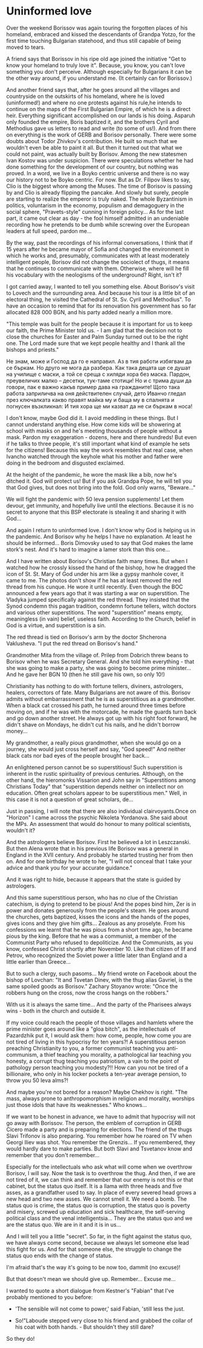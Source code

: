 <!-- Неинформирана любов -->
# Uninformed love

Over the weekend Borissov was again touring the forgotten places of his homeland, embraced and kissed the descendants of Grandpa Yotzo, for the first time touching Bulgarian statehood, and thus still capable of being moved to tears.

A friend says that Borissov in his ripe old age joined the initiative "Get to know your homeland to truly love it". Because, you know, you can't love something you don't perceive. Although especially for Bulgarians it can be the other way around, if you understand me. (It certainly can for Borissov.)

And another friend says that, after he goes around all the villages and countryside on the outskirts of his homeland, where he is loved (uninformed!) and where no one protests against his rule,he intends to continue on the maps of the First Bulgarian Empire, of which he is a direct heir. Everything significant accomplished on our lands is his doing. Asparuh only founded the empire, Boris baptized it, and the brothers Cyril and Methodius gave us letters to read and write (to some of us!). And from there on everything is the work of GERB and Borisov personally. There were some doubts about Todor Zhivkov's contribution. He built so much that we wouldn't even be able to paint it all. But then it turned out that what we could not paint, was actually built by Borisov. Among the new statesmen Ivan Kostov was under suspicion. There were speculations whether he had done something for the development of our country, but nothing was proved. In a word, we live in a Boyko centric universe and there is no way our history not to be Boyko centric. For now. But as Dr. Filipov likes to say, Clio is the biggest whore among the Muses. The time of Borisov is passing by and Clio is already flipping the pancake. And slowly but surely, people are starting to realize the emperor is truly naked. The whole Byzantinism in politics, voluntarism in the economy, populism and demagoguery in the social sphere, "Pravets-style" cunning in foreign policy...
As for the last part,  it came out clear as day - the fool himself admitted in an undeniable recording how he pretends to be dumb while screwing over the European leaders at full speed, pardon me...
<!-- DONE -->

By the way, past the recordings of his informal conversations, I think that if 15 years after he became mayor of Sofia and changed the environment in which he works and, presumably, communicates with at least moderately intelligent people, Borisov did not change the sociolect of thugs, it means that he continues to communicate with them. Otherwise, where will he fill his vocabulary with the neologisms of the underground? Right, isn't it?

I got carried away, I wanted to tell you something else. About Borisov's visit to Lovech and the surrounding area. And because his tour is a little bit of an electoral thing, he visited the Cathedral of St. Sv. Cyril and Methodius". To have an occasion to remind that for its renovation his government has so far allocated 828 000 BGN, and his party added nearly a million more.

"This temple was built for the people because it is important for us to keep our faith, the Prime Minister told us. - I am glad that the decision not to close the churches for Easter and Palm Sunday turned out to be the right one. The Lord made sure that we kept people healthy and I thank all the bishops and priests."

Не знам, може и Господ да го е направил. Аз в тия работи избягвам да
се бъркам. Но друго не мога да разбера. Как така децата ще се душат
на училище с маски, а той се среща с хиляди хора без маска. Пардон,
преувеличих малко – десетки, тук-таме стотици! Но и с трима души да
говори, пак е важно какъв пример дава на гражданите! Щото така
работа заприличва на оня действителен случай, дето Иванчо гледал
през ключалката какво правят майка му и баща му в спалнята и
погнусен възкликнал: И тия хора ще ми казват да не си бъркам в носа!

I don't know, maybe God did it. I avoid meddling in these things. But I cannot understand anything else. How come kids will be showering at school with masks on and he's meeting thousands of people without a mask. Pardon my exaggeration - dozens, here and there hundreds! But even if he talks to three people, it's still important what kind of example he sets for the citizens! Because this way the work resembles that real case, when Ivancho watched through the keyhole what his mother and father were doing in the bedroom and disgusted exclaimed.

At the height of the pandemic, he wore the mask like a bib, now he's ditched it. God will protect us! But if you ask Grandpa Pope, he will tell you that God gives, but does not bring into the fold. God only warns, "Beware..."

We will fight the pandemic with 50 leva pension supplements! Let them devour, get immunity, and hopefully live until the elections. Because it is no secret to anyone that this BSP electorate is stealing it and sharing it with God...

And again I return to uninformed love. I don't know why God is helping us in the pandemic. And Borisov why he helps I have no explanation. At least he should be informed... Boris Dimovsky used to say that God makes the lame stork's nest. And it's hard to imagine a lamer stork than this one...

And I have written about Borisov's Christian faith many times. But when I watched how he crossly kissed the hand of the bishop, how he dragged the icon of St. St. Mary of God under his arm like a gypsy manhole cover, it came to me. The photos don't show if he has at least removed the red thread from his cunque. He wore it until recently. Even though the BOC announced a few years ago that it was starting a war on superstition. The Vladyka jumped specifically against the red thread. They insisted that the Synod condemn this pagan tradition, condemn fortune tellers, witch doctors and various other superstitions. The word "superstition" means empty, meaningless (in vain) belief, useless faith. According to the Church, belief in God is a virtue, and superstition is a sin.

The red thread is tied on Borisov's arm by the doctor Shcherona Vaklusheva. "I put the red thread on Borisov's hand."

Grandmother Mita from the village of. Prilep from Dobrich threw beans to Borisov when he was Secretary General. And she told him everything - that she was going to make a party, she was going to become prime minister... And he gave her BGN 10 (then he still gave his own, so only 10!)

Christianity has nothing to do with fortune tellers, diviners, astrologers, healers, correctors of fate. Many Bulgarians are not aware of this. Borisov admits without embarrassment that he is as superstitious as a grandmother. When a black cat crossed his path, he turned around three times before moving on, and if he was with the motorcade, he made the guards turn back and go down another street. He always got up with his right foot forward, he didn't shave on Mondays, he didn't cut his nails, and he didn't borrow money...

My grandmother, a really pious grandmother, when she would go on a journey, she would just cross herself and say, "God speed!" And neither black cats nor bad eyes of the people brought her back...

An enlightened person cannot be so superstitious! Such superstition is inherent in the rustic spirituality of previous centuries. Although, on the other hand, the hieromonks Vissarion and John say in "Superstitions among Christians Today" that "superstition depends neither on intellect nor on education. Often great scholars appear to be superstitious men." Well, in this case it is not a question of great scholars, de...

Just in passing, I will note that there are also individual clairvoyants.Once on "Horizon" I came across the psychic Nikoleta Yordanova. She said about the MPs. An assessment that would do honour to many political scientists, wouldn't it?

And the astrologers believe Borisov. First he believed a lot in Leszczanski. But then Alena wrote that in his previous life Borisov was a general in England in the XVII century. And probably he started trusting her from then on. And for one birthday he wrote to her, "I will not conceal that I take your advice and thank you for your accurate guidance."

And it was right to hide, because it appears that the state is guided by astrologers.

And this same superstitious person, who has no clue of the Christian catechism, is dying to pretend to be pious! And the popes bind him, Zer is in power and donates generously from the people's steam. He goes around the churches, gets baptized, kisses the icons and the hands of the popes, gives icons and they give him gifts... Zealous as any proselyte. From his confessions we learnt that he was pious from a short time ago, he became pious by the king. Before that he was a communist, a member of the Communist Party who refused to depoliticize. And the Communists, as you know, confessed Christ shortly after November 10. Like that citizen of Ilf and Petrov, who recognized the Soviet power a little later than England and a little earlier than Greece...

But to such a clergy, such pasoms... My friend wrote on Facebook about the bishop of Lovchan: "It and Tsvetan Dinev, with the thug alias Gavriel, is the same spoiled goods as Borisov." Zachary Stoyanov wrote: "Once the robbers hung on the cross, now the cross hangs on the robbers."

With us it is always the same time... And the party of the Pharisees always wins - both in the church and outside it.

If my voice could reach the people of those villages and hamlets where the prime minister goes around like a "gloa bitch", as the intellectuals of Pazardzhik put it, I would ask them: how come, people, how come you are not tired of living in this hypocrisy for ten years?! A superstitious person preaching Christianity to you, a former communist teaching you anti-communism, a thief teaching you morality, a pathological liar teaching you honesty, a corrupt thug teaching you patriotism, a vain to the point of pathology person teaching you modesty?!!  How can you not be tired of a billionaire, who only in his locker pockets a ten-year average pension, to throw you 50 leva alms?!

And maybe you're not bored for a reason? Maybe Chekhov is right. "The mass, always prone to anthropomorphism in religion and morality, worships just those idols that have its weaknesses." Who knows...

If we want to be honest in advance, we have to admit that hypocrisy will not go away with Borissov. The person, the emblem of corruption in GERB Cicero made a party and is preparing for elections. The friend of the thugs Slavi Trifonov is also preparing. You remember how he roared on TV when Georgi Iliev was shot. You remember the Grenzis... If you remembered, they would hardly dare to make parties. But both Slavi and Tsvetanov know and remember that you don't remember...

Especially for the intellectuals who ask what will come when we overthrow Borisov, I will say. Now the task is to overthrow the thug. And then, if we are not tired of it, we can think and remember that our enemy is not this or that cabinet, but the status quo itself. It is a llama with three heads and five asses, as a grandfather used to say. In place of every severed head grows a new head and two new asses. We cannot smell it. We need a bomb. The status quo is crime, the status quo is corruption, the status quo is poverty and misery, screwed up education and sick healthcare, the self-serving political class and the venal intelligentsia... They are the status quo and we are the status quo. We are in it and it is in us...

And I will tell you a little "secret". So far, in the fight against the status quo, we have always come second, because we always let someone else lead this fight for us. And for that someone else, the struggle to change the status quo ends with the change of status.

I'm afraid that's the way it's going to be now too, dammit (no excuse)!

But that doesn't mean we should give up. Remember... Excuse me...

I wanted to quote a short dialogue from Kestner's "Fabian" that I've probably mentioned to you before:

- 'The sensible will not come to power,' said Fabian, 'still less the just.

- So!"Laboude stepped very close to his friend and grabbed the collar of his coat with both hands. - But shouldn't they still dare?

So they do!
